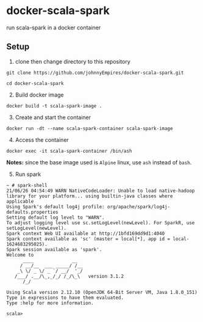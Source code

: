 # docker-scala-spark
run scala-spark in a docker container

## Setup

1. clone then change directory to this repository
```
git clone https://github.com/johnnyEmpires/docker-scala-spark.git

cd docker-scala-spark
```

2. Build docker image

```
docker build -t scala-spark-image .
```

3. Create and start the container

```
docker run -dt --name scala-spark-container scala-spark-image
```

4. Access the container

```
docker exec -it scala-spark-container /bin/ash
```

**Notes:** since the base image used is `Alpine` linux, use `ash` instead of `bash`. 

5. Run spark

```
~ # spark-shell
21/06/26 04:54:49 WARN NativeCodeLoader: Unable to load native-hadoop library for your platform... using builtin-java classes where applicable
Using Spark's default log4j profile: org/apache/spark/log4j-defaults.properties
Setting default log level to "WARN".
To adjust logging level use sc.setLogLevel(newLevel). For SparkR, use setLogLevel(newLevel).
Spark context Web UI available at http://1bfd169dd9d1:4040
Spark context available as 'sc' (master = local[*], app id = local-1624683295025).
Spark session available as 'spark'.
Welcome to
      ____              __
     / __/__  ___ _____/ /__
    _\ \/ _ \/ _ `/ __/  '_/
   /___/ .__/\_,_/_/ /_/\_\   version 3.1.2
      /_/

Using Scala version 2.12.10 (OpenJDK 64-Bit Server VM, Java 1.8.0_151)
Type in expressions to have them evaluated.
Type :help for more information.

scala>
```

